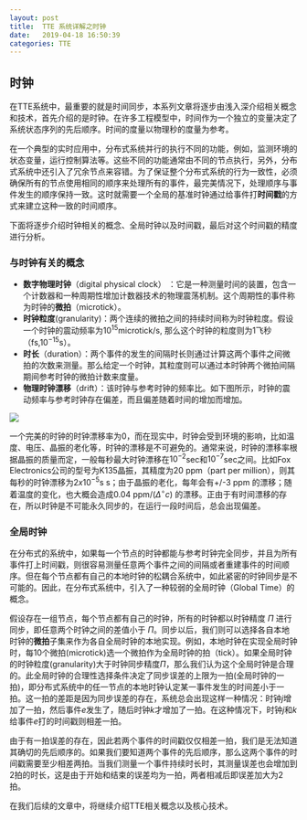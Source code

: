 ```yaml
---
layout: post
title:  TTE 系统详解之时钟
date:   2019-04-18 16:50:39
categories: TTE
---
```


## 时钟

在TTE系统中，最重要的就是时间同步，本系列文章将逐步由浅入深介绍相关概念和技术，首先介绍的是时钟。在许多工程模型中，时间作为一个独立的变量决定了系统状态序列的先后顺序。时间的度量以物理秒的度量为参考。

在一个典型的实时应用中，分布式系统并行的执行不同的功能，例如，监测环境的状态变量，运行控制算法等。这些不同的功能通常由不同的节点执行，另外，分布式系统中还引入了冗余节点来容错。为了保证整个分布式系统的行为一致性，必须确保所有的节点使用相同的顺序来处理所有的事件，最完美情况下，处理顺序与事件发生的顺序保持一致。这时就需要一个全局的基准时钟通过给事件打**时间戳**的方式来建立这种一致的时间顺序。

下面将逐步介绍时钟相关的概念、全局时钟以及时间戳，最后对这个时间戳的精度进行分析。
### 与时钟有关的概念

* **数字物理时钟**（digital physical clock） ：它是一种测量时间的装置，包含一个计数器和一种周期性增加计数器技术的物理震荡机制。这个周期性的事件称为时钟的**微拍**（microtick）。
* **时钟粒度**(granularity)：两个连续的微拍之间的持续时间称为时钟粒度。假设一个时钟的震动频率为$10^{15}$microtick/s, 那么这个时钟的粒度则为1飞秒（fs,$10^{-15}$s）。
* **时长**（duration）：两个事件的发生的间隔时长则通过计算这两个事件之间微拍的次数来测量。那么给定一个时钟，其粒度则可以通过本时钟两个微拍间隔期间参考时钟的微拍计数来度量。
* **物理时钟漂移**（drift）：该时钟与参考时钟的频率比。如下图所示，时钟的震动频率与参考时钟存在偏差，而且偏差随着时间的增加而增加。

![](https://chychenhongyi.github.io/static/img/weixin/20190418105336.png)

一个完美的时钟的时钟漂移率为0，而在现实中，时钟会受到环境的影响，比如温度、电压、晶振的老化等，时钟的漂移是不可避免的。通常来说，时钟的漂移率根据晶振的质量而定，一般每秒最大时钟漂移在$10^{-2}$sec和$10^{-7}$sec之间。比如Fox Electronics公司的型号为K135晶振，其精度为20 ppm（part per million），则其每秒的时钟漂移为$2x10^{-5}$s
s；由于晶振的老化，每年会有+/-3 ppm 的漂移；随着温度的变化，也大概会造成0.04 ppm/($\Delta^{\circ}c$) 的漂移。正由于有时间漂移的存在，所以时钟是不可能永久同步的，在运行一段时间后，总会出现偏差。

### 全局时钟
在分布式的系统中，如果每一个节点的时钟都能与参考时钟完全同步，并且为所有事件打上时间戳，则很容易测量任意两个事件之间的间隔或者重建事件的时间顺序。但在每个节点都有自己的本地时钟的松耦合系统中，如此紧密的时钟同步是不可能的。因此，在分布式系统中，引入了一种较弱的全局时钟（Global Time）的概念。

假设存在一组节点，每个节点都有自己的时钟，所有的时钟都以时钟精度 $\Pi$ 进行同步，即任意两个时钟之间的差值小于 $\Pi$。同步以后，我们则可以选择各自本地时钟的**微拍**子集来作为各自全局时钟的本地实现。例如，本地时钟在实现全局时钟时，每10个微拍(microtick)选一个微拍作为全局时钟的拍（tick）。如果全局时钟的时钟粒度(granularity)大于时钟同步精度$\Pi$，那么我们认为这个全局时钟是合理的。此全局时钟的合理性选择条件决定了同步误差的上限为一拍(全局时钟的一拍)，即分布式系统中的任一节点的本地时钟认定某一事件发生的时间差小于一拍。这一拍的差距是因为同步误差的存在，系统总会出现这样一种情况：时钟$j$增加了一拍，然后事件$e$发生了，随后时钟$k$才增加了一拍。在这种情况下，时钟$j$和$k$给事件$e$打的时间戳则相差一拍。

由于有一拍误差的存在，因此若两个事件的时间戳仅仅相差一拍，我们是无法知道其确切的先后顺序的。如果我们要知道两个事件的先后顺序，那么这两个事件的时间戳需要至少相差两拍。当我们测量一个事件持续时长时，其测量误差也会增加到2拍的时长，这是由于开始和结束的误差均为一拍，两者相减后即误差加大为2拍。

在我们后续的文章中，将继续介绍TTE相关概念以及核心技术。